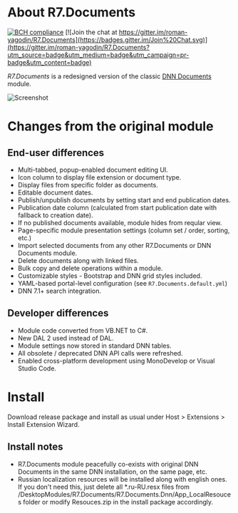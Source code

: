 # About R7.Documents

[![BCH compliance](https://bettercodehub.com/edge/badge/roman-yagodin/R7.Documents)](https://bettercodehub.com/)
[![Join the chat at https://gitter.im/roman-yagodin/R7.Documents](https://badges.gitter.im/Join%20Chat.svg)](https://gitter.im/roman-yagodin/R7.Documents?utm_source=badge&utm_medium=badge&utm_campaign=pr-badge&utm_content=badge)

*R7.Documents* is a redesigned version of the classic [DNN Documents](https://github.com/mitchelsellers/dnnDocuments) module.

![Screenshot](https://raw.githubusercontent.com/roman-yagodin/R7.Documents/master/images/r7_documents_bootstrap.png "Main module in the edit mode")

# Changes from the original module

## End-user differences

- Multi-tabbed, popup-enabled document editing UI.
- Icon column to display file extension or document type.
- Display files from specific folder as documents.
- Editable document dates.
- Publish/unpublish documents by setting start and end publication dates.
- Publication date column (calculated from start publication date with fallback to creation date).
- If no published documents available, module hides from reqular view.
- Page-specific module presentation settings (column set / order, sorting, etc.)
- Import selected documents from any other R7.Documents or DNN Documents module.
- Delete documents along with linked files.
- Bulk copy and delete operations within a module.
- Customizable styles - Bootstrap and DNN grid styles included.
- YAML-based portal-level configuration (see `R7.Documents.default.yml`)
- DNN 7.1+ search integration.

## Developer differences

- Module code converted from VB.NET to C#.
- New DAL 2 used instead of DAL.
- Module settings now stored in standard DNN tables.
- All obsolete / deprecated DNN API calls were refreshed.
- Enabled cross-platform development using MonoDevelop or Visual Studio Code.

# Install

Download release package and install as usual under Host &gt; Extensions &gt; Install Extension Wizard.

## Install notes

- R7.Documents module peacefully co-exists with original DNN Documents in the same DNN installation, on the same page, etc.
- Russian localization resources will be installed along with english ones. If you don't need this, just delete all *.ru-RU.resx files from /DesktopModules/R7.Documents/R7.Documents.Dnn/App_LocalResouces folder or modify Resouces.zip in the install package accordingly.
